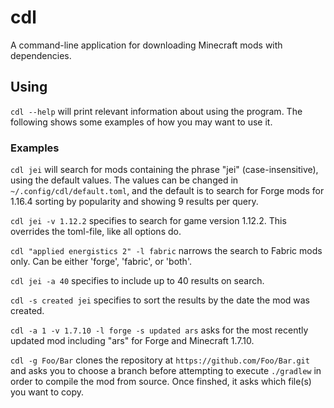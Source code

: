# cdl
A command-line application for downloading Minecraft mods with dependencies.

## Using
`cdl --help` will print relevant information about using the program. The following shows some examples of how you may want to use it.

### Examples
`cdl jei` will search for mods containing the phrase "jei" (case-insensitive), using the default values. The values can be changed in `~/.config/cdl/default.toml`, and the default is to search for Forge mods for 1.16.4 sorting by popularity and showing 9 results per query.

`cdl jei -v 1.12.2` specifies to search for game version 1.12.2. This overrides the toml-file, like all options do.

`cdl "applied energistics 2" -l fabric` narrows the search to Fabric mods only. Can be either 'forge', 'fabric', or 'both'.

`cdl jei -a 40` specifies to include up to 40 results on search.

`cdl -s created jei` specifies to sort the results by the date the mod was created.

`cdl -a 1 -v 1.7.10 -l forge -s updated ars` asks for the most recently updated mod including "ars" for Forge and Minecraft 1.7.10.

`cdl -g Foo/Bar` clones the repository at `https://github.com/Foo/Bar.git` and asks you to choose a branch before attempting to execute `./gradlew` in order to compile the mod from source. Once finshed, it asks which file(s) you want to copy.
